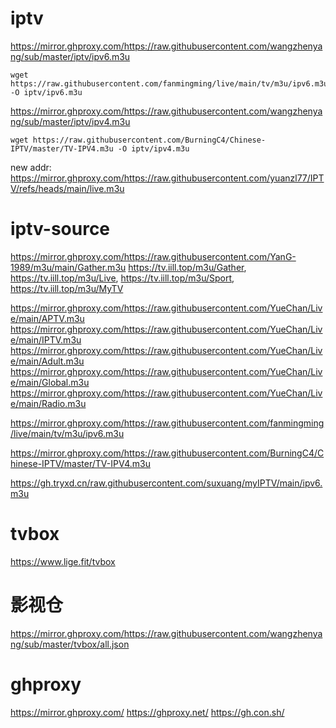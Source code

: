 # iptv
https://mirror.ghproxy.com/https://raw.githubusercontent.com/wangzhenyang/sub/master/iptv/ipv6.m3u
```
wget https://raw.githubusercontent.com/fanmingming/live/main/tv/m3u/ipv6.m3u -O iptv/ipv6.m3u
```
https://mirror.ghproxy.com/https://raw.githubusercontent.com/wangzhenyang/sub/master/iptv/ipv4.m3u
```
wget https://raw.githubusercontent.com/BurningC4/Chinese-IPTV/master/TV-IPV4.m3u -O iptv/ipv4.m3u
```
new addr: https://mirror.ghproxy.com/https://raw.githubusercontent.com/yuanzl77/IPTV/refs/heads/main/live.m3u

# iptv-source
https://mirror.ghproxy.com/https://raw.githubusercontent.com/YanG-1989/m3u/main/Gather.m3u
https://tv.iill.top/m3u/Gather, https://tv.iill.top/m3u/Live, https://tv.iill.top/m3u/Sport, https://tv.iill.top/m3u/MyTV

https://mirror.ghproxy.com/https://raw.githubusercontent.com/YueChan/Live/main/APTV.m3u
https://mirror.ghproxy.com/https://raw.githubusercontent.com/YueChan/Live/main/IPTV.m3u
https://mirror.ghproxy.com/https://raw.githubusercontent.com/YueChan/Live/main/Adult.m3u
https://mirror.ghproxy.com/https://raw.githubusercontent.com/YueChan/Live/main/Global.m3u
https://mirror.ghproxy.com/https://raw.githubusercontent.com/YueChan/Live/main/Radio.m3u

https://mirror.ghproxy.com/https://raw.githubusercontent.com/fanmingming/live/main/tv/m3u/ipv6.m3u

https://mirror.ghproxy.com/https://raw.githubusercontent.com/BurningC4/Chinese-IPTV/master/TV-IPV4.m3u

https://gh.tryxd.cn/raw.githubusercontent.com/suxuang/myIPTV/main/ipv6.m3u



# tvbox 
https://www.lige.fit/tvbox

# 影视仓
https://mirror.ghproxy.com/https://raw.githubusercontent.com/wangzhenyang/sub/master/tvbox/all.json

# ghproxy
https://mirror.ghproxy.com/
https://ghproxy.net/
https://gh.con.sh/
